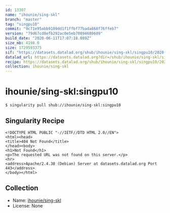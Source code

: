 ```yaml
---
id: 13307
name: "ihounie/sing-skl"
branch: "master"
tag: "singpu10"
commit: "9c71e95abb9109dd1f1ffbf77bada868f76ffeb7"
version: "79d67cd8efb292ac0e5eb70894680609"
build_date: "2020-06-11T17:07:18.089Z"
size_mb: 4198.0
size: 1729593375
sif: "https://datasets.datalad.org/shub/ihounie/sing-skl/singpu10/2020-06-11-9c71e95a-79d67cd8/79d67cd8efb292ac0e5eb70894680609.sif"
datalad_url: https://datasets.datalad.org?dir=/shub/ihounie/sing-skl/singpu10/2020-06-11-9c71e95a-79d67cd8/
recipe: https://datasets.datalad.org/shub/ihounie/sing-skl/singpu10/2020-06-11-9c71e95a-79d67cd8/Singularity
collection: ihounie/sing-skl
---
```


# ihounie/sing-skl:singpu10

```bash
$ singularity pull shub://ihounie/sing-skl:singpu10
```

## Singularity Recipe

```singularity
<!DOCTYPE HTML PUBLIC "-//IETF//DTD HTML 2.0//EN">
<html><head>
<title>404 Not Found</title>
</head><body>
<h1>Not Found</h1>
<p>The requested URL was not found on this server.</p>
<hr>
<address>Apache/2.4.38 (Debian) Server at datasets.datalad.org Port 443</address>
</body></html>
```

## Collection

 - Name: [ihounie/sing-skl](https://github.com/ihounie/sing-skl)
 - License: None

